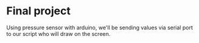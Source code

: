 # Final project

Using pressure sensor with arduino, we'll be sending values via serial port to our script who will draw on the screen.
